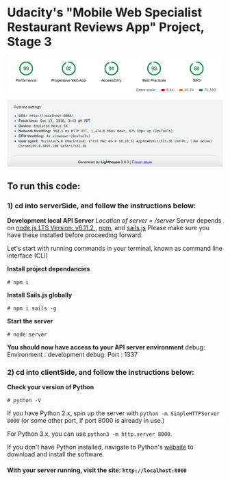 # Udacity's "Mobile Web Specialist Restaurant Reviews App" Project, Stage 3

![Google's Lighthouse web page audit results showing scores of 89 and above](LighthouseScore.png "Lighthouse Results")

![Google's Lighthouse audit settings](LighthouseSettings.png "Lighthouse Settings")

## To run this code:

### 1) cd into serverSide, and follow the instructions below:

**Development local API Server**
_Location of server = /server_
Server depends on [node.js LTS Version: v6.11.2 ](https://nodejs.org/en/download/), [npm](https://www.npmjs.com/get-npm), and [sails.js](http://sailsjs.com/)
Please make sure you have these installed before proceeding forward.

Let's start with running commands in your terminal, known as command line interface (CLI)

**Install project dependancies**
```Install project dependancies
# npm i
```
**Install Sails.js globally**
```Install sails global
# npm i sails -g
```
**Start the server**
```Start server
# node server
```
**You should now have access to your API server environment**
debug: Environment : development
debug: Port        : 1337

### 2) cd into clientSide, and follow the instructions below:

**Check your version of Python**
```Check your version of Python
# python -V
```

If you have Python 2.x, spin up the server with
`python -m SimpleHTTPServer 8000`
(or some other port, if port 8000 is already in use.)

For Python 3.x, you can use `python3 -m http.server 8000`.

If you don't have Python installed, navigate to Python's [website](https://www.python.org/) to download and install the software.

#### With your server running, visit the site: `http://localhost:8000`

